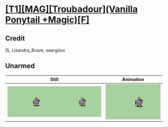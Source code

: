 # [\[T1\]\[MAG\]\[Troubadour\]\(Vanilla Ponytail +Magic\)\[F\]](../)

## Credit

IS, Lisandra_Brave, seergiioo
	
## Unarmed

| Still | Animation |
| :---: | :-------: |
| ![Unarmed still](./Unarmed_000.png) | ![Unarmed animation](./Unarmed.gif) |
